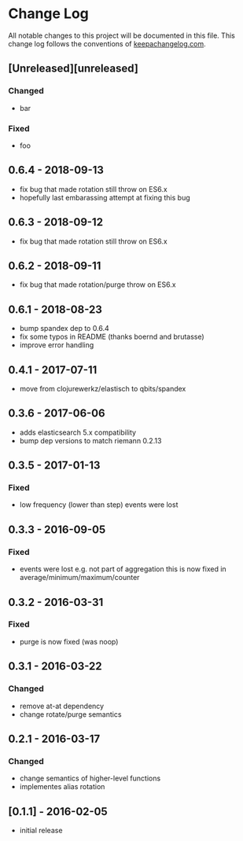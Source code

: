 # Change Log
All notable changes to this project will be documented in this file. This change log follows the conventions of [keepachangelog.com](http://keepachangelog.com/).

## [Unreleased][unreleased]
### Changed
- bar

### Fixed
- foo

## 0.6.4 - 2018-09-13
- fix bug that made rotation still throw on ES6.x
- hopefully last embarassing attempt at fixing this bug

## 0.6.3 - 2018-09-12
- fix bug that made rotation still throw on ES6.x

## 0.6.2 - 2018-09-11
- fix bug that made rotation/purge throw on ES6.x

## 0.6.1 - 2018-08-23
- bump spandex dep to 0.6.4
- fix some typos in README (thanks boernd and brutasse)
- improve error handling

## 0.4.1 - 2017-07-11
- move from clojurewerkz/elastisch to qbits/spandex

## 0.3.6 - 2017-06-06
- adds elasticsearch 5.x compatibility
- bump dep versions to match riemann 0.2.13

## 0.3.5 - 2017-01-13

### Fixed
- low frequency (lower than step) events were lost

## 0.3.3 - 2016-09-05

### Fixed
- events were lost e.g. not part of aggregation
  this is now fixed in average/minimum/maximum/counter

## 0.3.2 - 2016-03-31

### Fixed
- purge is now fixed (was noop)

## 0.3.1 - 2016-03-22

### Changed
- remove at-at dependency
- change rotate/purge semantics

## 0.2.1 - 2016-03-17

### Changed
- change semantics of higher-level functions
- implementes alias rotation

## [0.1.1] - 2016-02-05
- initial release

